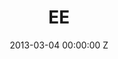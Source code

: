 ---
title: EE
date: 2013-03-04 00:00:00 Z
position: 1
image: "/uploads/ee.jpg"
description: The world’s first mobile network run by YouTubers
brief: Create a cultural shift to catalyse creativity and innovation across Lucozade Ribena Suntory.
solution: Shifting the business away from its traditional two-year development cycles, we worked with LRS to invent and launch a range of premium mixers that could go to market within six months. We also launched Merchant’s Heart’s own magazine, KANPAI!, to celebrate and inspire the craft, culture and artistry of bartending and make Merchant’s Heart an essential part of drink culture. Click here to browse of the magazine
results: Merchant’s Heart was launched in ten beta bars in London during December 2015 – just six months after our first conversation about the project, and this has now grown to over 100 bars across the UK. KANPA! is also stocked in over 300 bars, hotels, members clubs and offices in the UK.
layout: project
---